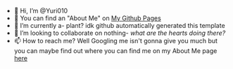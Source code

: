- 👋 Hi, I’m @Yuri010
- 👀 You can find an "About Me" on [My Github Pages](https://yuri010.github.io/about)
- 🌱 I’m currently a- plant? idk github automatically generated this template
- 💞️ I’m looking to collaborate on nothing- *what are the hearts doing there?*
- 📫 How to reach me? Well Googling me isn't gonna give you much but you can maybe find out where you can find me on my About Me page [here](https://yuri010.github.io/about)

<!---
Yuri010/Yuri010 is a ✨ special ✨ repository because its `README.md` (this file) appears on your GitHub profile.
You can click the Preview link to take a look at your changes.
--->
